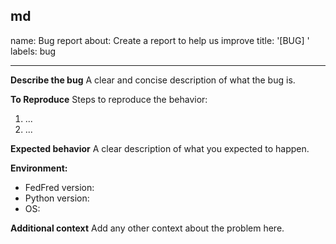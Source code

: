 ## md

name: Bug report
about: Create a report to help us improve
title: '[BUG] '
labels: bug

---

**Describe the bug**
A clear and concise description of what the bug is.

**To Reproduce**
Steps to reproduce the behavior:

1. ...
2. ...

**Expected behavior**
A clear description of what you expected to happen.

**Environment:**

- FedFred version:
- Python version:
- OS:

**Additional context**
Add any other context about the problem here.
